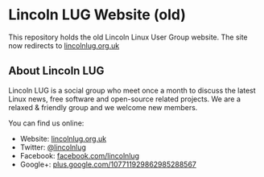 # Lincoln LUG Website (old)

This repository holds the old Lincoln Linux User Group website. The site now redirects to [lincolnlug.org.uk](https://lincolnlug.org.uk/)

## About Lincoln LUG

Lincoln LUG is a social group who meet once a month to discuss the latest Linux news, free software and open-source related projects. We are a relaxed & friendly group and we welcome new members.

You can find us online:

 * Website: [lincolnlug.org.uk](http://lincolnlug.org.uk/)
 * Twitter: [@lincolnlug](https://twitter.com/lincolnlug)
 * Facebook: [facebook.com/lincolnlug](https://www.facebook.com/lincolnlug)
 * Google+: [plus.google.com/107711929862985288567](https://plus.google.com/107711929862985288567)